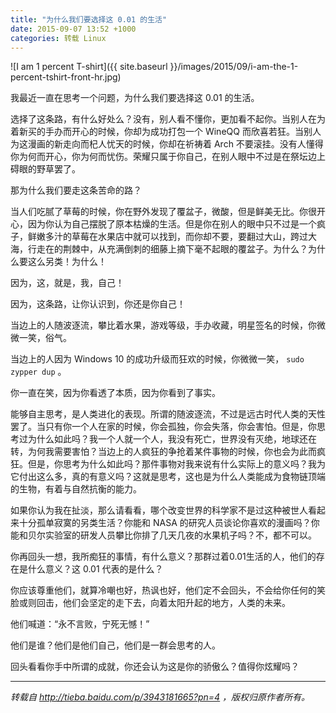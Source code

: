 ```yaml
---
title: "为什么我们要选择这 0.01 的生活"
date: 2015-09-07 13:52 +1000
categories: 转载 Linux
---
```


![I am 1 percent T-shirt]({{ site.baseurl }}/images/2015/09/i-am-the-1-percent-tshirt-front-hr.jpg)

我最近一直在思考一个问题，为什么我们要选择这 0.01 的生活。

选择了这条路，有什么好处么？没有，别人看不懂你，更加看不起你。当别人在为着新买的手办而开心的时候，你却为成功打包一个 WineQQ 而欣喜若狂。当别人为这漫画的新走向而杞人忧天的时候，你却在祈祷着 Arch 不要滚挂。没有人懂得你为何而开心，你为何而忧伤。荣耀只属于你自己，在别人眼中不过是在祭坛边上碍眼的野草罢了。

那为什么我们要走这条苦命的路？

当人们吃腻了草莓的时候，你在野外发现了覆盆子，微酸，但是鲜美无比。你很开心，因为你认为自己摆脱了原本枯燥的生活。但是你在别人的眼中只不过是一个疯子，鲜嫩多汁的草莓在水果店中就可以找到，而你却不要，要翻过大山，跨过大海，行走在的荆棘中，从充满倒刺的细藤上摘下毫不起眼的覆盆子。为什么？为什么要这么另类！为什么！

因为，这，就是，我，自己！

因为，这条路，让你认识到，你还是你自己！

当边上的人随波逐流，攀比着水果，游戏等级，手办收藏，明星签名的时候，你微微一笑，俗气。

当边上的人因为 Windows 10 的成功升级而狂欢的时候，你微微一笑， `sudo zypper dup` 。

你一直在笑，因为你看透了本质，因为你看到了事实。

能够自主思考，是人类进化的表现。所谓的随波逐流，不过是远古时代人类的天性罢了。当只有你一个人在家的时候，你会孤独，你会失落，你会害怕。但是，你思考过为什么如此吗？我一个人就一个人，我没有死亡，世界没有灭绝，地球还在转，为何我需要害怕？当边上的人疯狂的争抢着某件事物的时候，你也会为此而疯狂。但是，你思考为什么如此吗？那件事物对我来说有什么实际上的意义吗？我为它付出这么多，真的有意义吗？这就是思考，这也是为什么人类能成为食物链顶端的生物，有着与自然抗衡的能力。

如果你认为我在扯淡，那么请看看，哪个改变世界的科学家不是过这种被世人看起来十分孤单寂寞的另类生活？你能和 NASA 的研究人员谈论你喜欢的漫画吗？你能和贝尔实验室的研发人员攀比你排了几天几夜的水果机子吗？不，都不可以。

你再回头一想，我所痴狂的事情，有什么意义？那群过着0.01生活的人，他们的存在是什么意义？这 0.01 代表的是什么？

你应该尊重他们，就算冷嘲也好，热讽也好，他们定不会回头，不会给你任何的笑脸或则回击，他们会坚定的走下去，向着太阳升起的地方，人类的未来。

他们喊道：“永不言败，宁死无憾！”

他们是谁？他们是他们自己，他们是一群会思考的人。

回头看看你手中所谓的成就，你还会认为这是你的骄傲么？值得你炫耀吗？

---------------------

*转载自 <http://tieba.baidu.com/p/3943181665?pn=4> ，版权归原作者所有。*
